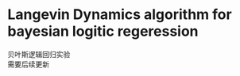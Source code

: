 Langevin Dynamics algorithm for bayesian logitic regeression
==============================
贝叶斯逻辑回归实验  
需要后续更新
